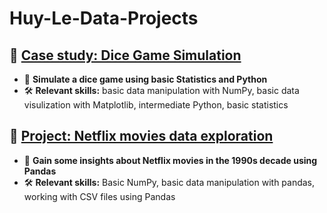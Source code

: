 # Huy-Le-Data-Projects

## 🔹 [Case study: Dice Game Simulation](Case-study-Dice-Game-Simulation)
- 🔗 **Simulate a dice game using basic Statistics and Python**
- 🛠️ **Relevant skills:**
basic data manipulation with NumPy,
basic data visulization with Matplotlib,
intermediate Python, 
basic statistics

## 🔹 [Project: Netflix movies data exploration](Netflix_movies)
- 🔗 **Gain some insights about Netflix movies in the 1990s decade using Pandas**
- 🛠️ **Relevant skills:**
Basic NumPy, basic data manipulation with pandas, working with CSV files using Pandas
